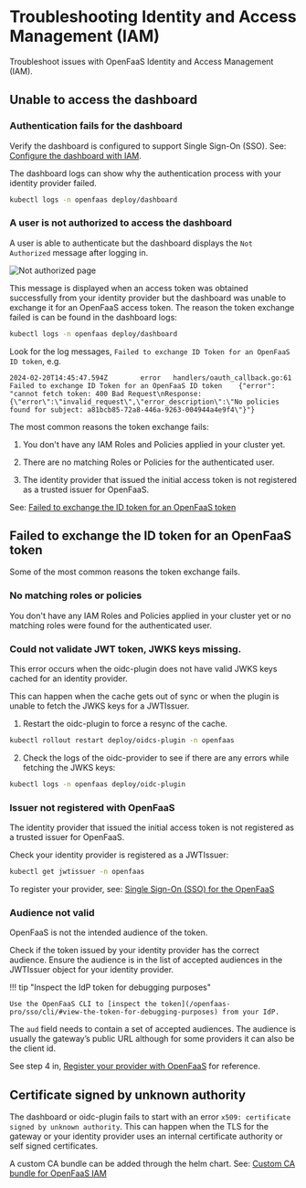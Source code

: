 # Troubleshooting Identity and Access Management (IAM)

Troubleshoot issues with OpenFaaS Identity and Access Management (IAM).

## Unable to access the dashboard

### Authentication fails for the dashboard

Verify the dashboard is configured to support Single Sign-On (SSO). See: [Configure the dashboard with IAM](/openfaas-pro/dashboard/#configure-the-dashboard-with-iam).

The dashboard logs can show why the authentication process with your identity provider failed.

```bash
kubectl logs -n openfaas deploy/dashboard
```

### A user is not authorized to access the dashboard

A user is able to authenticate but the dashboard displays the `Not Authorized` message after logging in.

![Not authorized page](/images/dashboard/not-authorized.png)

This message is displayed when an access token was obtained successfully from your identity provider but the dashboard was unable to exchange it for an OpenFaaS access token. The reason the token exchange failed is can be found in the dashboard logs:

```bash
kubectl logs -n openfaas deploy/dashboard
```

Look for the log messages, `Failed to exchange ID Token for an OpenFaaS ID token`, e.g.

```
2024-02-20T14:45:47.594Z        error   handlers/oauth_callback.go:61   Failed to exchange ID Token for an OpenFaaS ID token    {"error": "cannot fetch token: 400 Bad Request\nResponse: {\"error\":\"invalid_request\",\"error_description\":\"No policies found for subject: a81bcb85-72a8-446a-9263-004944a4e9f4\"}"}
```

The most common reasons the token exchange fails:

1. You don't have any IAM Roles and Policies applied in your cluster yet.

2. There are no matching Roles or Policies for the authenticated user.

3. The identity provider that issued the initial access token is not registered as a trusted issuer for OpenFaaS.

See: [Failed to exchange the ID token for an OpenFaaS token](#failed-to-exchange-the-id-token-for-an-openfaas-token)

## Failed to exchange the ID token for an OpenFaaS token

Some of the most common reasons the token exchange fails.

### No matching roles or policies

You don't have any IAM Roles and Policies applied in your cluster yet or no matching roles were found for the authenticated user.

### Could not validate JWT token, JWKS keys missing.

This error occurs when the oidc-plugin does not have valid JWKS keys cached for an identity provider.

This can happen when the cache gets out of sync or when the plugin is unable to fetch the JWKS keys for a JWTIssuer.

1. Restart the oidc-plugin to force a resync of the cache.

  ```bash
  kubectl rollout restart deploy/oidcs-plugin -n openfaas
  ```

2. Check the logs of the oidc-provider to see if there are any errors while fetching the JWKS keys:

  ```bash
  kubectl logs -n openfaas deploy/oidc-plugin
  ```

### Issuer not registered with OpenFaaS

The identity provider that issued the initial access token is not registered as a trusted issuer for OpenFaaS.

Check your identity provider is registered as a JWTIssuer:

```bash
kubectl get jwtissuer -n openfaas
```

To register your provider, see: [Single Sign-On (SSO) for the OpenFaaS ](/openfaas-pro/sso/overview/)

### Audience not valid

OpenFaaS is not the intended audience of the token.

Check if the token issued by your identity provider has the correct audience. Ensure the audience is in the list of accepted audiences in the JWTIssuer object for your identity provider.

!!! tip "Inspect the IdP token for debugging purposes"

    Use the OpenFaaS CLI to [inspect the token](/openfaas-pro/sso/cli/#view-the-token-for-debugging-purposes) from your IdP.

The `aud` field needs to contain a set of accepted audiences. The audience is usually the gateway’s public URL although for some providers it can also be the client id.

See step 4 in, [Register your provider with OpenFaaS](/openfaas-pro/sso/overview/#create-an-oidc-app-for-openfaas) for reference.

## Certificate signed by unknown authority

The dashboard or oidc-plugin fails to start with an error `x509: certificate signed by unknown authority`. This can happen when the TLS for the gateway or your identity provider uses an internal certificate authority or self signed certificates.

A custom CA bundle can be added through the helm chart. See: [Custom CA bundle for OpenFaaS IAM](/openfaas-pro/iam/overview/#custom-tls-certificate-authority-bundle)